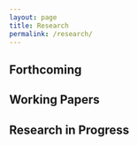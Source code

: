 ```yaml
---
layout: page
title: Research
permalink: /research/
---
```

## Forthcoming

## Working Papers

## Research in Progress


